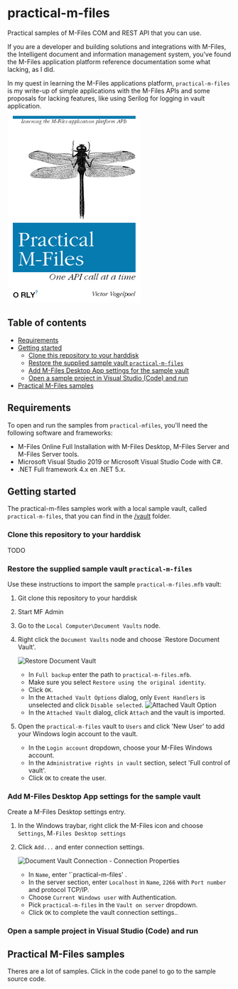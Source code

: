 # practical-m-files<!-- omit in toc -->

Practical samples of M-Files COM and REST API that you can use.

If you are a developer and building solutions and integrations with M-Files, the Intelligent document and information management system, you've found the M-Files application platform reference documentation some what lacking, as I did.

In my quest in learning the M-Files applications platform, `practical-m-files` is my write-up of simple applications with the M-Files APIs and some proposals for lacking features, like using Serilog for logging in vault application.

![O'RLY?](./media/orly_smaller.png)

## Table of contents <!-- omit in toc -->

- [Requirements](#requirements)
- [Getting started](#getting-started)
  - [Clone this repository to your harddisk](#clone-this-repository-to-your-harddisk)
  - [Restore the supplied sample vault `practical-m-files`](#restore-the-supplied-sample-vault-practical-m-files)
  - [Add M-Files Desktop App settings for the sample vault](#add-m-files-desktop-app-settings-for-the-sample-vault)
  - [Open a sample project in Visual Studio (Code) and run](#open-a-sample-project-in-visual-studio-code-and-run)
- [Practical M-Files samples](#practical-m-files-samples)

## Requirements

To open and run the samples from `practical-mfiles`, you'll need the following software and frameworks:

- M-Files Online Full Installation with M-Files Desktop, M-Files Server and M-Files Server tools.
- Microsoft Visual Studio 2019 or Microsoft Visual Studio Code with C#.
- .NET Full framework 4.x en .NET 5.x.

## Getting started

The practical-m-files samples work with a local sample vault, called `practical-m-files`, that you can find in the [/vault](./tree/main/vault) folder.

### Clone this repository to your harddisk

TODO


### Restore the supplied sample vault `practical-m-files`

Use these instructions to import the sample `practical-m-files.mfb` vault:

1. Git clone this repository to your harddisk
1. Start MF Admin
1. Go to the `Local Computer\Document Vaults` node.
1. Right click the `Document Vaults` node and choose `Restore Document Vault'.
  
    ![Restore Document Vault](./media/restore-document-vault.png)
    - In `Full backup` enter the path to `practical-m-files.mfb`.
    - Make sure you select `Restore using the original identity`.
    - Click `OK`.
    - In the `Attached Vault Options` dialog, only `Event Handlers` is unselected and click `Disable selected`.
     ![Attached Vault Option](./media/attach-vault-options.png)
    - In the `Attached Vault` dialog, click `Attach` and the vault is imported.

1. Open the `practical-m-files` vault to `Users` and click 'New User' to add your Windows login account to the vault.

     - In the `Login account` dropdown, choose your M-Files Windows account.
     - In the `Administrative rights in vault` section, select 'Full control of vault'.
     - Click `OK` to create the user.

### Add M-Files Desktop App settings for the sample vault

Create a M-Files Desktop settings entry.

1. In the Windows traybar, right click the M-Files icon and choose `Settings`, M`-Files Desktop settings`
1. Click `Add...` and enter connection settings.

    ![Document Vault Connection - Connection Properties](./media/document-vault-connection-properties-practical-m-files.png)

   - In `Name`, enter '`practical-m-files' .
   - In the server section, enter `Localhost` in `Name`, `2266` with `Port number` and protocol TCP/IP.
   - Choose `Current Windows user` with Authentication.
   - Pick `practical-m-files` in the `Vault on server` dropdown.
   - Click `OK` to complete the vault connection settings..

### Open a sample project in Visual Studio (Code) and run



## Practical M-Files samples

Theres are a lot of samples. Click in the code panel to go to the sample source code.
